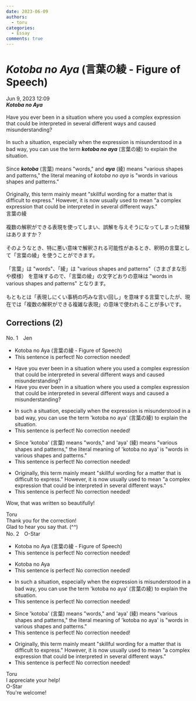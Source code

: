 ```yaml
---
date: 2023-06-09
authors:
  - toru
categories:
  - Essay
comments: true
---
```


# <strong><em>Kotoba no Aya</strong></em> (言葉の綾 - Figure of Speech)
<div class="date">Jun 9, 2023 12:09</div>
<div id="post"><div id="body_show_ori">
<strong><em>Kotoba no Aya</strong></em><br/><br/>Have you ever been in a situation where you used a complex expression that could be interpreted in several different ways and caused misunderstanding?<br/><br/>In such a situation, especially when the expression is misunderstood in a bad way, you can use the term <strong><em>kotoba no aya</em></strong> (言葉の綾) to explain the situation.<br/><br/>Since <strong><em>kotoba</em></strong> (言葉) means "words," and <strong><em>aya</em></strong> (綾) means "various shapes and patterns," the literal meaning of <em>kotoba no aya</em> is "words in various shapes and patterns."<br/><br/>Originally, this term mainly meant "skillful wording for a matter that is difficult to express." However, it is now usually used to mean "a complex expression that could be interpreted in several different ways."
</div></div>

<!-- more -->

<div id="post_ja"><div id="body_show_mo">
言葉の綾<br/><br/>複数の解釈ができる表現を使ってしまい、誤解を与えそうになってしまった経験はありますか？<br/><br/>そのようなとき、特に悪い意味で解釈される可能性があるとき、釈明の言葉として「言葉の綾」を使うことができます。<br/><br/>「言葉」は "words"、「綾」は "various shapes and patterns"（さまざまな形や模様） を意味するので、「言葉の綾」の文字どおりの意味は "words in various shapes and patterns" となります。<br/><br/>もともとは「表現しにくい事柄の巧みな言い回し」を意味する言葉でしたが、現在では「複数の解釈ができる複雑な表現」の意味で使われることが多いです。
</div></div>

## Corrections (2)
<div id="block"><div class="first_name"> No. 1　<span class="just_name">Jen</span></div><div id="block2">
<ul class="correction_field">
<li class="incorrect">Kotoba no Aya (言葉の綾 - Figure of Speech)</li>
<li class="corrected perfect">This sentence is perfect! No correction needed!</li>
</ul>
<ul class="correction_field">
<li class="incorrect">Have you ever been in a situation where you used a complex expression that could be interpreted in several different ways and caused misunderstanding?</li>
<li class="corrected correct">
Have you ever been in a situation where you used a complex expression that could be interpreted in several different ways and caused a misunderstanding?
</li>
</ul>
<ul class="correction_field">
<li class="incorrect">In such a situation, especially when the expression is misunderstood in a bad way, you can use the term 'kotoba no aya' (言葉の綾) to explain the situation.</li>
<li class="corrected perfect">This sentence is perfect! No correction needed!</li>
</ul>
<ul class="correction_field">
<li class="incorrect">Since 'kotoba' (言葉) means "words," and 'aya' (綾) means "various shapes and patterns," the literal meaning of 'kotoba no aya' is "words in various shapes and patterns."</li>
<li class="corrected perfect">This sentence is perfect! No correction needed!</li>
</ul>
<ul class="correction_field">
<li class="incorrect">Originally, this term mainly meant "skillful wording for a matter that is difficult to express." However, it is now usually used to mean "a complex expression that could be interpreted in several different ways."</li>
<li class="corrected perfect">This sentence is perfect! No correction needed!</li>
</ul>
<p class="comment_small">
 Wow, that was written so beautifully!
</p>

</div><div class="name"><span class="just_name">Toru</span><br>
Thank you for the correction!<br/>Glad to hear you say that. (^^)
</div>
</div>
<div id="block"><div class="first_name"> No. 2　<span class="just_name">O-Star</span></div><div id="block2">
<ul class="correction_field">
<li class="incorrect">Kotoba no Aya (言葉の綾 - Figure of Speech)</li>
<li class="corrected perfect">This sentence is perfect! No correction needed!</li>
</ul>
<ul class="correction_field">
<li class="incorrect">Kotoba no Aya</li>
<li class="corrected perfect">This sentence is perfect! No correction needed!</li>
</ul>
<ul class="correction_field">
<li class="incorrect">In such a situation, especially when the expression is misunderstood in a bad way, you can use the term 'kotoba no aya' (言葉の綾) to explain the situation.</li>
<li class="corrected perfect">This sentence is perfect! No correction needed!</li>
</ul>
<ul class="correction_field">
<li class="incorrect">Since 'kotoba' (言葉) means "words," and 'aya' (綾) means "various shapes and patterns," the literal meaning of 'kotoba no aya' is "words in various shapes and patterns."</li>
<li class="corrected perfect">This sentence is perfect! No correction needed!</li>
</ul>
<ul class="correction_field">
<li class="incorrect">Originally, this term mainly meant "skillful wording for a matter that is difficult to express." However, it is now usually used to mean "a complex expression that could be interpreted in several different ways."</li>
<li class="corrected perfect">This sentence is perfect! No correction needed!</li>
</ul>
</div><div class="name"><span class="just_name">Toru</span><br>
I appreciate your help!
</div>
<div class="name"><span class="just_name">O-Star</span><br>
You're welcome!
</div>
</div>
